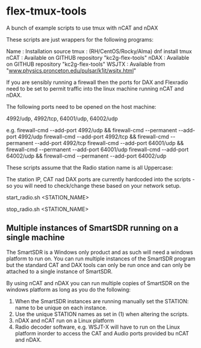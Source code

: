 # flex-tmux-tools

A bunch of example scripts to use tmux with nCAT and nDAX

These scripts are just wrappers for the following programs:

Name : Installation source
tmux : (RH/CentOS/Rocky/Alma) dnf install tmux
nCAT : Available on GITHUB repository "kc2g-flex-tools"
nDAX : Available on GITHUB repository "kc2g-flex-tools"
WSJTX : Available from "www.physics.pronceton.edu/pulsar/k1jt/wsjtx.html"

If you are sensibly running a firewall then the ports for DAX and Flexradio need to be set to permit traffic into the linux
machine running nCAT and nDAX.

The following ports need to be opened on the host machine:

4992/udp, 4992/tcp, 64001/udp, 64002/udp

e.g.
firewall-cmd --add-port 4992/udp && firewall-cmd --permanent --add-port 4992/udp
firewall-cmd --add-port 4992/tcp && firewall-cmd --permanent --add-port 4992/tcp
firewall-cmd --add-port 64001/udp && firewall-cmd --permanent --add-port 64001/udp
firewall-cmd --add-port 64002/udp && firewall-cmd --permanent --add-port 64002/udp

These scripts assume that the Radio station name is all Uppercase:

The station IP, CAT nad DAX ports are currently hardcoded into the scripts - so you will need to check/change these based
on your network setup.

start_radio.sh <STATION_NAME>

stop_radio.sh <STATION_NAME>

## Multiple instances of SmartSDR running on a single machine

The SmartSDR is a Windows only product and as such will need a windows platform to run on.
You can run multiple instances of the SmartSDR program but the standard CAT and DAX tools
can only be run once and can only be attached to a single instance of SmartSDR.

By using nCAT and nDAX you can run multiple copies of SmartSDR on the windows platform as long
as you do the following:

 1. When the SmartSDR instances are running manually set the STATION: name to be unique on each instance.
 2. Use the unique STATION names as set in (1) when altering the scripts.
 3. nDAX and nCAT run on a Linux platform
 4. Radio decoder software, e.g. WSJT-X will have to run on the Linux platform inorder to access the
   CAT and Audio ports provided bu nCAT and nDAX.

